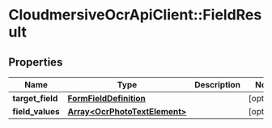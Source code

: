 # CloudmersiveOcrApiClient::FieldResult

## Properties
Name | Type | Description | Notes
------------ | ------------- | ------------- | -------------
**target_field** | [**FormFieldDefinition**](FormFieldDefinition.md) |  | [optional] 
**field_values** | [**Array&lt;OcrPhotoTextElement&gt;**](OcrPhotoTextElement.md) |  | [optional] 


